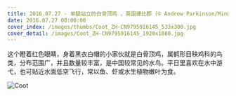 ```yaml
---
title: 2016.07.27 - 单腿站立的白骨顶鸡 ，英国德比郡 (© Andrew Parkinson/Minden Pictures)
date: 2016.07.27 00:00:00
cover_index: /images/thumbs/Coot_ZH-CN9795916145_533x300.jpg
cover_detail: /images/Coot_ZH-CN9795916145_1920x1080.jpg
---
```


这个瞪着红色眼睛，身着黑衣白帽的小家伙就是白骨顶鸡，属鹤形目秧鸡科的鸟类，分布范围广，并且数量较丰富，是中国较常见的水鸟。平日里喜欢在水中游弋，也可贴近水面低空飞行，常以鱼、虾或水生植物嫩叶为食。

![Coot](/images/Coot_ZH-CN9795916145_1920x1080.jpg)
